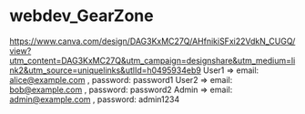 # webdev_GearZone
https://www.canva.com/design/DAG3KxMC27Q/AHfnikiSFxi22VdkN_CUGQ/view?utm_content=DAG3KxMC27Q&utm_campaign=designshare&utm_medium=link2&utm_source=uniquelinks&utlId=h0495934eb9
User1 => email: alice@example.com , password: password1
User2 => email: bob@example.com , password: password2
Admin => email: admin@example.com , password: admin1234
